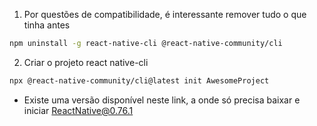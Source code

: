 1. Por questões de compatibilidade, é interessante remover tudo o que tinha antes

```bash
npm uninstall -g react-native-cli @react-native-community/cli
```

2. Criar o projeto react native-cli

```bash
npx @react-native-community/cli@latest init AwesomeProject
```

- Existe uma versão disponível neste link, a onde só precisa baixar e iniciar
  [ReactNative@0.76.1](https://github.com/felpereira/reactnativedefault/tree/RND%400.76.1)
